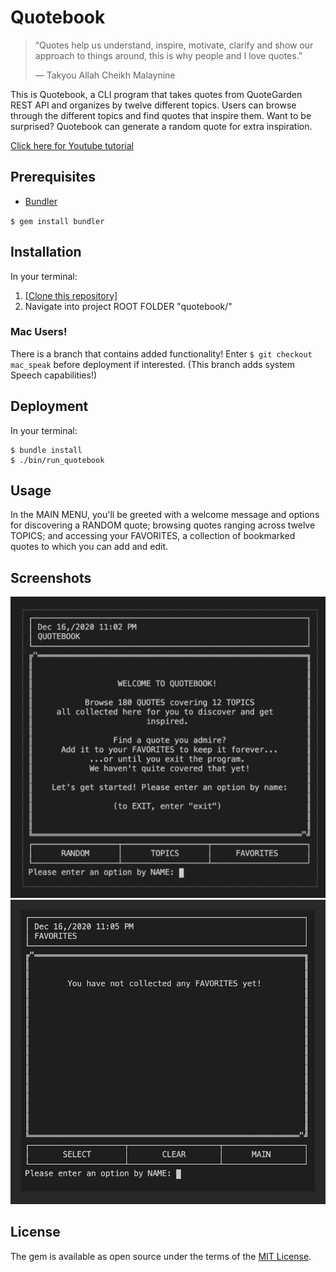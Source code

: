# Quotebook

> “Quotes help us understand, inspire, motivate, 
> clarify and show our approach to things around,
> this is why people and I love quotes.”
>
> — Takyou Allah Cheikh Malaynine

This is Quotebook, a CLI program that takes quotes from QuoteGarden REST API and organizes by twelve different topics.
Users can browse through the different topics and find quotes that inspire them. Want to be surprised? Quotebook can generate a random quote for extra inspiration.

[Click here for Youtube tutorial](https://youtu.be/B18DGhvesYc)

## Prerequisites

* [Bundler](https://bundler.io/)

`$ gem install bundler`

## Installation

In your terminal:
1. [[Clone this repository]](https://github.com/codymerritt347/quotebook)
2. Navigate into project ROOT FOLDER "quotebook/"

### Mac Users!

There is a branch that contains added functionality!
Enter `$ git checkout mac_speak` before deployment if interested.
(This branch adds system Speech capabilities!)

## Deployment

In your terminal:
```
$ bundle install
$ ./bin/run_quotebook
```

## Usage

In the MAIN MENU, you'll be greeted with a welcome message and options for discovering a RANDOM quote; browsing quotes ranging across twelve TOPICS; and accessing your FAVORITES, a collection of bookmarked quotes to which you can add and edit.

## Screenshots

![screenshot of main menu](screenshot_main.png "screenshot of main menu")
![screenshot of empty favorites](screenshot_favorites.png "screenshot of empty favorites")

## License

The gem is available as open source under the terms of the [MIT License](https://choosealicense.com/licenses/mit/).
